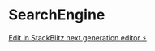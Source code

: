 # SearchEngine

[Edit in StackBlitz next generation editor ⚡️](https://stackblitz.com/~/github.com/BuggyOpenSouce/SearchEngine)